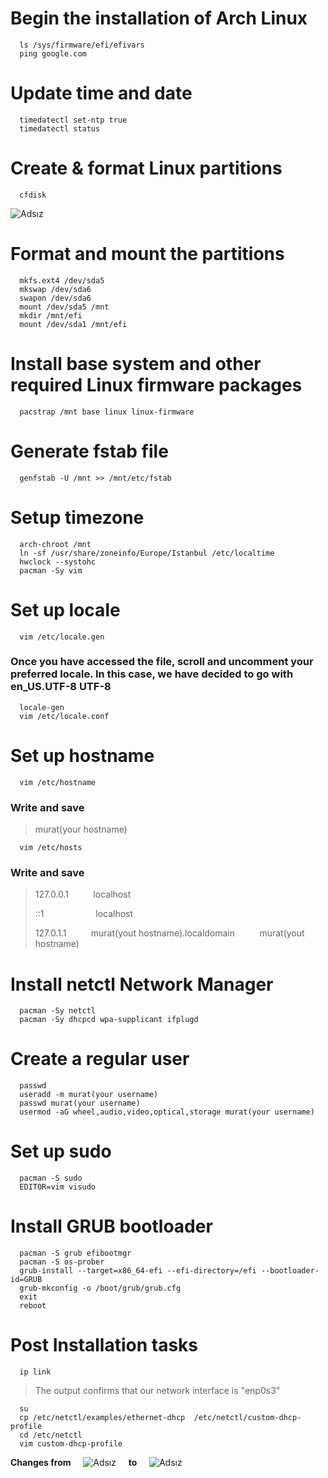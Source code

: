 # Begin the installation of Arch Linux
```
  ls /sys/firmware/efi/efivars
  ping google.com
```
# Update time and date
```
  timedatectl set-ntp true
  timedatectl status
```
# Create & format Linux partitions
```
  cfdisk
```
![Adsız](https://user-images.githubusercontent.com/51914434/135347668-ee7b3552-6d72-4072-85cf-029ce7239b05.png)

# Format and mount the partitions
```
  mkfs.ext4 /dev/sda5
  mkswap /dev/sda6
  swapon /dev/sda6
  mount /dev/sda5 /mnt
  mkdir /mnt/efi
  mount /dev/sda1 /mnt/efi
```
# Install base system and other required Linux firmware packages
```
  pacstrap /mnt base linux linux-firmware
```
# Generate fstab file
```
  genfstab -U /mnt >> /mnt/etc/fstab
```
# Setup timezone
```
  arch-chroot /mnt
  ln -sf /usr/share/zoneinfo/Europe/Istanbul /etc/localtime
  hwclock --systohc
  pacman -Sy vim
```
# Set up locale
```
  vim /etc/locale.gen
```
### Once you have accessed the file, scroll and uncomment your preferred locale. In this case, we have decided to go with en_US.UTF-8 UTF-8
```
  locale-gen
  vim /etc/locale.conf
```
# Set up hostname
```
  vim /etc/hostname
```
### Write and save
  >murat(your hostname)

```
  vim /etc/hosts
```

### Write and save
  >127.0.0.1 &nbsp;&nbsp;&nbsp;&nbsp;&nbsp;&nbsp;&nbsp;&nbsp; localhost
  >
  >::1 &nbsp;&nbsp;&nbsp;&nbsp;&nbsp;&nbsp;&nbsp;&nbsp;&nbsp;&nbsp;&nbsp;&nbsp;&nbsp;&nbsp;&nbsp;&nbsp;&nbsp;&nbsp;&nbsp; localhost 
  >
  >127.0.1.1 &nbsp;&nbsp;&nbsp;&nbsp;&nbsp;&nbsp;&nbsp;&nbsp; murat(yout hostname).localdomain &nbsp;&nbsp;&nbsp;&nbsp;&nbsp;&nbsp;&nbsp;&nbsp; murat(yout hostname)

# Install netctl Network Manager
```
  pacman -Sy netctl
  pacman -Sy dhcpcd wpa-supplicant ifplugd
```
# Create a regular user
```
  passwd
  useradd -m murat(your username)
  passwd murat(your username)
  usermod -aG wheel,audio,video,optical,storage murat(your username)
```
# Set up sudo
```
  pacman -S sudo
  EDITOR=vim visudo
```
# Install GRUB bootloader
```
  pacman -S grub efibootmgr
  pacman -S os-prober
  grub-install --target=x86_64-efi --efi-directory=/efi --bootloader-id=GRUB
  grub-mkconfig -o /boot/grub/grub.cfg
  exit
  reboot
```
# Post Installation tasks
```
  ip link
```
  >The output confirms that our network interface is "enp0s3"

```
  su
  cp /etc/netctl/examples/ethernet-dhcp  /etc/netctl/custom-dhcp-profile
  cd /etc/netctl
  vim custom-dhcp-profile
```
**Changes from**&nbsp;&nbsp;&nbsp;&nbsp;
![Adsız](https://user-images.githubusercontent.com/51914434/135350696-a2e57d3b-86aa-4f5b-8699-0a10654ca67f.png)
&nbsp;&nbsp;&nbsp;&nbsp;**to**&nbsp;&nbsp;&nbsp;&nbsp;
![Adsız](https://user-images.githubusercontent.com/51914434/135351022-2647f9c6-dc96-418c-8506-3869e0ad0700.png)

